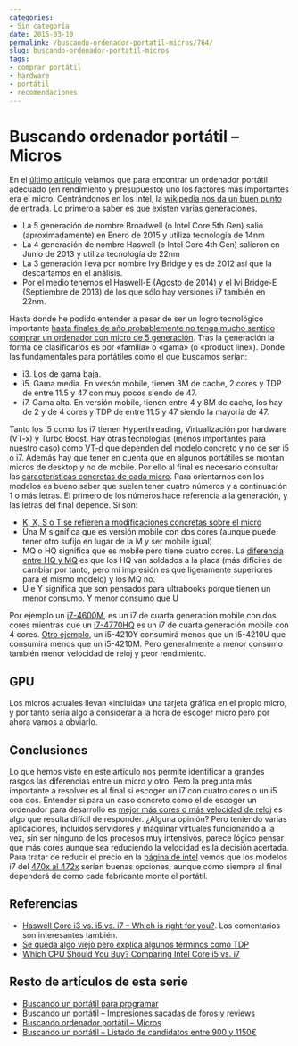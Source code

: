 ```yaml
---
categories:
- Sin categoría
date: 2015-03-10
permalink: /buscando-ordenador-portatil-micros/764/
slug: buscando-ordenador-portatil-micros
tags:
- comprar portátil
- hardware
- portátil
- recomendaciones
---
```


# Buscando ordenador portátil &#8211; Micros

En el [último artículo](http://conocimientoabierto.es/buscando-portatil-impresiones-foros-reviews/760/) veiamos que para encontrar un ordenador portátil adecuado (en rendimiento y presupuesto) uno los factores más importantes era el micro. Centrándonos en los Intel, la [wikipedia nos da un buen punto de entrada](http://en.wikipedia.org/wiki/Intel_Core). Lo primero a saber es que existen varias generaciones.

- La 5 generación de nombre Broadwell (o Intel Core 5th Gen) salió (aproximadamente) en Enero de 2015 y utiliza tecnología de 14nm
- La 4 generación de nombre Haswell (o Intel Core 4th Gen) salieron en Junio de 2013 y utiliza tecnología de 22nm
- La 3 generación lleva por nombre Ivy Bridge y es de 2012 así que la descartamos en el análisis.
- Por el medio tenemos el Haswell-E (Agosto de 2014) y el Ivi Bridge-E (Septiembre de 2013) de los que sólo hay versiones i7 también en 22nm.

Hasta donde he podido entender a pesar de ser un logro tecnológico importante [hasta finales de año probablemente no tenga mucho sentido comprar un ordenador con micro de 5 generación](http://www.trustedreviews.com/opinions/intel-s-14nm-revolution-everything-you-need-to-know). Tras la generación la forma de clasificarlos es por «familia» o «gama» (o «product line»). Donde las fundamentales para portátiles como el que buscamos serían:

- i3. Los de gama baja.
- i5. Gama media. En versón mobile, tienen 3M de cache, 2 cores y TDP de entre 11.5 y 47 con muy pocos siendo de 47.
- i7. Gama alta. En versión mobile, tienen entre 4 y 8M de cache, los hay de 2 y de 4 cores y TDP de entre 11.5 y 47 siendo la mayoría de 47.

Tanto los i5 como los i7 tienen Hyperthreading, Virtualización por hardware (VT-x) y Turbo Boost. Hay otras tecnologías (menos importantes para nuestro caso) como [VT-d](https://software.intel.com/en-us/blogs/2009/06/25/understanding-vt-d-intel-virtualization-technology-for-directed-io) que dependen del modelo concreto y no de ser i5 o i7. Además hay que tener en cuenta que en algunos portátiles se montan micros de desktop y no de mobile. Por ello al final es necesario consultar las [características concretas de cada micro](http://ark.intel.com/). Para orientarnos con los modelos es bueno saber que suelen tener cuatro números y a continuación 1 o más letras. El primero de los números hace referencia a la generación, y las letras del final depende. Si son:

- [K, X, S o T se refieren a modificaciones concretas sobre el micro](http://www.pugetsystems.com/labs/articles/Introduction-to-Intel-S-series-Processors-617/)
- Una M significa que es versión mobile con dos cores (aunque puede tener otro sufijo en lugar de la M y ser mobile igual)
- MQ o HQ significa que es mobile pero tiene cuatro cores. La [diferencia entre HQ y MQ](http://forum.notebookreview.com/threads/hq-vs-mq-processors.765365/) es que los HQ van soldados a la placa (más difíciles de cambiar por tanto, pero mi impresión es que ligeramente superiores para el mismo modelo) y los MQ no.
- U e Y significa que son pensados para ultrabooks porque tienen un menor consumo. Y menor consumo que U

Por ejemplo un [i7-4600M](http://ark.intel.com/products/76349/Intel-Core-i7-4600M-Processor-4M-Cache-up-to-3_60-GHz), es un i7 de cuarta generación mobile con dos cores mientras que un [i7-4770HQ](http://ark.intel.com/products/83505/Intel-Core-i7-4770HQ-Processor-6M-Cache-up-to-3_40-GHz) es un i7 de cuarta generación mobile con 4 cores. [Otro ejemplo](http://ark.intel.com/compare/76611,81016,81012,78929), un i5-4210Y consumirá menos que un i5-4210U que consumirá menos que un i5-4210M. Pero generalmente a menor consumo también menor velocidad de reloj y peor rendimiento.

## GPU

Los micros actuales llevan «incluida» una tarjeta gráfica en el propio micro, y por tanto sería algo a considerar a la hora de escoger micro pero por ahora vamos a obviarlo.

## Conclusiones

Lo que hemos visto en este artículo nos permite identificar a grandes rasgos las diferencias entre un micro y otro. Pero la pregunta más importante a resolver es al final si escoger un i7 con cuatro cores o un i5 con dos. Entender si para un caso concreto como el de escoger un ordenador para desarrollo es [mejor más cores o más velocidad de reloj](http://create.pro/blog/need-lots-cores-faster-cpu-clock-speed-cores-ghz-multi-threading-hyper-threading-explained/) es algo que resulta difícil de responder. ¿Alguna opinión? Pero teniendo varias aplicaciones, incluidos servidores y máquinar virtuales funcionando a la vez, sin ser ninguno de los procesos muy intensivos, parece lógico pensar que más cores aunque sea reduciendo la velocidad es la decisión acertada. Para tratar de reducir el precio en la [página de intel](http://ark.intel.com/) vemos que los modelos i7 del [470x al 472x](http://ark.intel.com/compare/75116,75117,75118,75119,78930,78931,78932,78933,78934,78935) serían buenas opciones, aunque como siempre al final dependerá de como cada fabricante monte el portátil.

## Referencias

- [Haswell Core i3 vs. i5 vs. i7 – Which is right for you?](http://www.pugetsystems.com/labs/articles/Haswell-Core-i3-vs-i5-vs-i7-Which-is-right-for-you-475/). Los comentarios son interesantes también.
- [Se queda algo viejo pero explica algunos términos como TDP](http://www.pugetsystems.com/labs/articles/Specs-Explained-CPU-137/#SmartCache)
- [Which CPU Should You Buy? Comparing Intel Core i5 vs. i7](http://www.pcmag.com/article2/0,2817,2404674,00.asp)

## Resto de artículos de esta serie

- [Buscando un portátil para programar](http://conocimientoabierto.es/buscando-portatil-programar/752/)
- [Buscando un portátil – Impresiones sacadas de foros y reviews](http://conocimientoabierto.es/buscando-portatil-impresiones-foros-reviews/760/)
- [Buscando ordenador portátil – Micros](http://conocimientoabierto.es/buscando-ordenador-portatil-micros/764/)
- [Buscando un portátil – Listado de candidatos entre 900 y 1150€](http://conocimientoabierto.es/buscando-portatil-listado-de-candidatos-entre-900-y-1150e)
